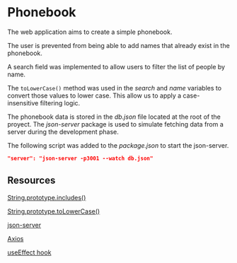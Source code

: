 # Phonebook

The web application aims to create a simple phonebook.

The user is prevented from being able to add names that already exist in the phonebook.

A search field was implemented to allow users to filter the list of people by name.

The `toLowerCase()` method was used in the *search* and *name* variables to convert those values to lower case. This allow us to apply a case-insensitive filtering logic.

The phonebook data is stored in the *db.json* file located at the root of the proyect. The *json-server* package is used to simulate fetching data from a server during the development phase.

The following script was added to the *package.json* to start the json-server.

```json
"server": "json-server -p3001 --watch db.json"
```

## Resources

[String.prototype.includes()
](https://developer.mozilla.org/en-US/docs/Web/JavaScript/Reference/Global_Objects/String/includes?qs=incl)

[String.prototype.toLowerCase()](https://developer.mozilla.org/en-US/docs/Web/JavaScript/Reference/Global_Objects/String/toLowerCase)

[json-server](https://github.com/typicode/json-server)

[Axios](https://axios-http.com/docs/intro)

[useEffect hook](https://reactjs.org/docs/hooks-reference.html#useeffect)
